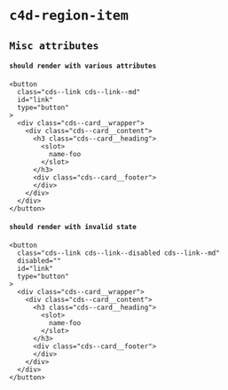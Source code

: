 # `c4d-region-item`

## `Misc attributes`

####   `should render with various attributes`

```
<button
  class="cds--link cds--link--md"
  id="link"
  type="button"
>
  <div class="cds--card__wrapper">
    <div class="cds--card__content">
      <h3 class="cds--card__heading">
        <slot>
          name-foo
        </slot>
      </h3>
      <div class="cds--card__footer">
      </div>
    </div>
  </div>
</button>

```

####   `should render with invalid state`

```
<button
  class="cds--link cds--link--disabled cds--link--md"
  disabled=""
  id="link"
  type="button"
>
  <div class="cds--card__wrapper">
    <div class="cds--card__content">
      <h3 class="cds--card__heading">
        <slot>
          name-foo
        </slot>
      </h3>
      <div class="cds--card__footer">
      </div>
    </div>
  </div>
</button>

```

